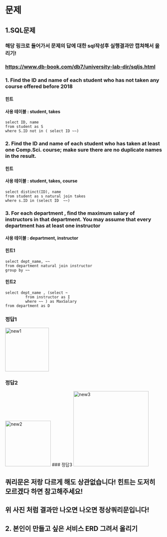 # 문제
## 1.SQL문제 
### 해당 링크로 들어가서 문제의 답에 대한 sql작성후 실행결과만 캡쳐해서 올리기!
### https://www.db-book.com/db7/university-lab-dir/sqljs.html
### 1. Find the ID and name of each student who has not taken any course offered before 2018 
#### 힌트
#### 사용 테이블 : student, takes
```mysql
select ID, name
from student as S
where S.ID not in ( select ID ~~)
```

### 2. Find the ID and name of each student who has taken at least one Comp.Sci. course; make sure there are no duplicate names in the result.
#### 힌트
#### 사용 테이블 : student, takes, course
```mysql
select distinct(ID), name
from student as s natural join takes
where s.ID in (select ID  ~~)
```

### 3. For each department , find the maximum salary of instructors in that department. You may assume that every department has at least one instructor
#### 사용 테이블 : department, instructor 
#### 힌트1
```mysql
select dept_name, ~~
from department natural join instructor
group by ~~
```
#### 힌트2
```mysql
select dept_name , (select ~
		 from instructor as I
		 where ~~ ) as MaxSalary
from department as D
```


### 정답1
<img width="140" alt="new1" src="https://user-images.githubusercontent.com/53533245/117522623-7599f280-afef-11eb-9d8d-f2fafe51f3ad.PNG">  

### 정답2
<img width="146" alt="new2" src="https://user-images.githubusercontent.com/53533245/117522625-76cb1f80-afef-11eb-94ad-7e51e83c2922.PNG">  
### 정답3
<img width="241" alt="new3" src="https://user-images.githubusercontent.com/53533245/117522626-76cb1f80-afef-11eb-9b53-fd57151b5371.PNG">

## 쿼리문은 저랑 다르게 해도 상관없습니다! 힌트는 도저히 모르겠다 하면 참고해주세요! 
## 위 사진 처럼 결과만 나오면 나오면 정상쿼리문입니다!

## 2. 본인이 만들고 싶은 서비스 ERD 그려서 올리기


